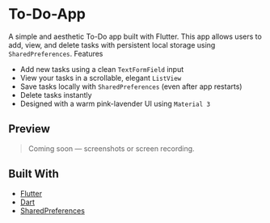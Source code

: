 # To-Do-App
A simple and aesthetic To-Do app built with Flutter.   This app allows users to add, view, and delete tasks with persistent local storage using `SharedPreferences`.
Features

- Add new tasks using a clean `TextFormField` input
- View your tasks in a scrollable, elegant `ListView`
- Save tasks locally with `SharedPreferences` (even after app restarts)
- Delete tasks instantly
- Designed with a warm pink-lavender UI using `Material 3`

## Preview

> Coming soon — screenshots or screen recording.

##  Built With

- [Flutter](https://flutter.dev)
- [Dart](https://dart.dev)
- [SharedPreferences](https://pub.dev/packages/shared_preferences)
